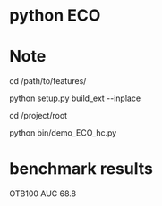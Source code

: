 # python ECO

# Note
cd /path/to/features/

python setup.py build_ext --inplace

cd /project/root

python bin/demo_ECO_hc.py

# benchmark results
OTB100  AUC 68.8

